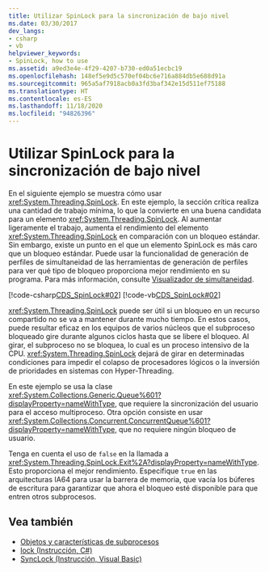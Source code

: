 ```yaml
---
title: Utilizar SpinLock para la sincronización de bajo nivel
ms.date: 03/30/2017
dev_langs:
- csharp
- vb
helpviewer_keywords:
- SpinLock, how to use
ms.assetid: a9ed3e4e-4f29-4207-b730-ed0a51ecbc19
ms.openlocfilehash: 148ef5e9d5c570ef04bc6e716a884db5e688d91a
ms.sourcegitcommit: 965a5af7918acb0a3fd3baf342e15d511ef75188
ms.translationtype: HT
ms.contentlocale: es-ES
ms.lasthandoff: 11/18/2020
ms.locfileid: "94826396"
---
```

# <a name="how-to-use-spinlock-for-low-level-synchronization"></a>Utilizar SpinLock para la sincronización de bajo nivel

En el siguiente ejemplo se muestra cómo usar <xref:System.Threading.SpinLock>. En este ejemplo, la sección crítica realiza una cantidad de trabajo mínima, lo que la convierte en una buena candidata para un elemento <xref:System.Threading.SpinLock>. Al aumentar ligeramente el trabajo, aumenta el rendimiento del elemento <xref:System.Threading.SpinLock> en comparación con un bloqueo estándar. Sin embargo, existe un punto en el que un elemento SpinLock es más caro que un bloqueo estándar. Puede usar la funcionalidad de generación de perfiles de simultaneidad de las herramientas de generación de perfiles para ver qué tipo de bloqueo proporciona mejor rendimiento en su programa. Para más información, consulte [Visualizador de simultaneidad](/visualstudio/profiling/concurrency-visualizer).  
  
 [!code-csharp[CDS_SpinLock#02](../../../samples/snippets/csharp/VS_Snippets_Misc/cds_spinlock/cs/spinlockdemo.cs#02)]
 [!code-vb[CDS_SpinLock#02](../../../samples/snippets/visualbasic/VS_Snippets_Misc/cds_spinlock/vb/spinlock_vb.vb#02)]  
  
 <xref:System.Threading.SpinLock> puede ser útil si un bloqueo en un recurso compartido no se va a mantener durante mucho tiempo. En estos casos, puede resultar eficaz en los equipos de varios núcleos que el subproceso bloqueado gire durante algunos ciclos hasta que se libere el bloqueo. Al girar, el subproceso no se bloquea, lo cual es un proceso intensivo de la CPU. <xref:System.Threading.SpinLock> dejará de girar en determinadas condiciones para impedir el colapso de procesadores lógicos o la inversión de prioridades en sistemas con Hyper-Threading.  
  
 En este ejemplo se usa la clase <xref:System.Collections.Generic.Queue%601?displayProperty=nameWithType>, que requiere la sincronización del usuario para el acceso multiproceso. Otra opción consiste en usar <xref:System.Collections.Concurrent.ConcurrentQueue%601?displayProperty=nameWithType>, que no requiere ningún bloqueo de usuario.  
  
 Tenga en cuenta el uso de `false` en la llamada a <xref:System.Threading.SpinLock.Exit%2A?displayProperty=nameWithType>. Esto proporciona el mejor rendimiento. Especifique `true` en las arquitecturas IA64 para usar la barrera de memoria, que vacía los búferes de escritura para garantizar que ahora el bloqueo esté disponible para que entren otros subprocesos.
  
## <a name="see-also"></a>Vea también

- [Objetos y características de subprocesos](threading-objects-and-features.md)
- [lock (Instrucción, C#)](../../csharp/language-reference/keywords/lock-statement.md)
- [SyncLock (Instrucción, Visual Basic)](../../visual-basic/language-reference/statements/synclock-statement.md)
